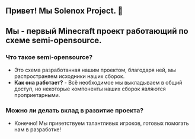 ## Привет! Мы Solenox Project. 👋
## Мы - первый Minecraft проект работающий по схеме semi-opensource.

### Что такое semi-opensource?
- Это схема разработанная нашим проектом, благодаря ней, мы распространяем исходники наших сборок.
- **Как она работает?**  - Всё необходимое мы выкладываем в общий доступ, но некоторые компоненты наших сборок являются проприетарными. 

### Можно ли делать вклад в развитие проекта?
- Конечно! Мы приветствуем талантливых игроков, готовых помогать нам в разработке!
